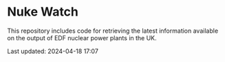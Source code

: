 # Nuke Watch

This repository includes code for retrieving the latest information available on the output of EDF nuclear power plants in the UK.

Last updated: 2024-04-18 17:07